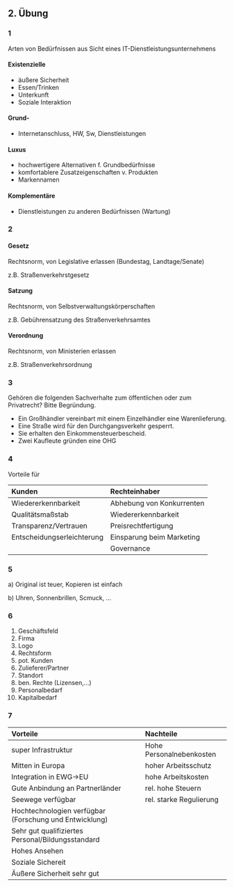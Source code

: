 ## 2. Übung

### 1

Arten von Bedürfnissen aus Sicht eines IT-Dienstleistungsunternehmens

#### Existenzielle

- äußere Sicherheit
- Essen/Trinken
- Unterkunft
- Soziale Interaktion

#### Grund-

- Internetanschluss, HW, Sw, Dienstleistungen

#### Luxus

- hochwertigere Alternativen f. Grundbedürfnisse
- komfortablere Zusatzeigenschaften v. Produkten
- Markennamen

#### Komplementäre

- Dienstleistungen zu anderen Bedürfnissen (Wartung)

### 2

#### Gesetz

Rechtsnorm, von Legislative erlassen (Bundestag, Landtage/Senate)

z.B. Straßenverkehrstgesetz

#### Satzung

Rechtsnorm, von Selbstverwaltungskörperschaften 

z.B. Gebührensatzung des Straßenverkehrsamtes

#### Verordnung

Rechtsnorm, von Ministerien erlassen

z.B. Straßenverkehrsordnung

### 3

Gehören die folgenden Sachverhalte zum öffentlichen oder zum Privatrecht? Bitte Begründung.

* Ein Großhändler vereinbart mit einem Einzelhändler eine Warenlieferung.
* Eine Straße wird für den Durchgangsverkehr gesperrt.
* Sie erhalten den Einkommensteuerbescheid.
* Zwei Kaufleute gründen eine OHG

### 4

Vorteile für 

| Kunden | Rechteinhaber
|:-------|:--------------
| Wiedererkennbarkeit | Abhebung von Konkurrenten
| Qualitätsmaßstab | Wiedererkennbarkeit
| Transparenz/Vertrauen | Preisrechtfertigung
| Entscheidungserleichterung | Einsparung beim Marketing
|  | Governance

### 5

a) Original ist teuer, Kopieren ist einfach

b) Uhren, Sonnenbrillen, Scmuck, ...

### 6

1. Geschäftsfeld
2. Firma
3. Logo
4. Rechtsform
5. pot. Kunden
6. Zulieferer/Partner
7. Standort
8. ben. Rechte (Lizensen,...)
9. Personalbedarf
10. Kapitalbedarf

### 7

Vorteile | Nachteile
:------- | :--------
super Infrastruktur | Hohe Personalnebenkosten
Mitten in Europa | hoher Arbeitsschutz
Integration in EWG->EU | hohe Arbeitskosten
Gute Anbindung an Partnerländer | rel. hohe Steuern
Seewege verfügbar | rel. starke Regulierung
Hochtechnologien verfügbar (Forschung und Entwicklung)  |
Sehr gut qualifiziertes Personal/Bildungsstandard | 
Hohes Ansehen | 
Soziale Sichereit | 
Äußere Sicherheit sehr gut |
